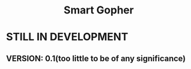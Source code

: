 [](photos/smartgopher.png)

<div align="center">
  <h1>Smart Gopher</h1>
</div>

# STILL IN DEVELOPMENT
## VERSION: 0.1(too little to be of any significance)
